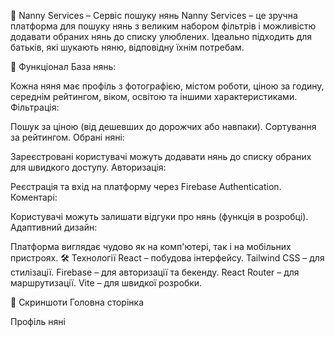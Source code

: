 🍼 Nanny Services – Сервіс пошуку нянь
Nanny Services – це зручна платформа для пошуку нянь з великим набором фільтрів і можливістю додавати обраних нянь до списку улюблених. Ідеально підходить для батьків, які шукають няню, відповідну їхнім потребам.

🚀 Функціонал
База нянь:

Кожна няня має профіль з фотографією, містом роботи, ціною за годину, середнім рейтингом, віком, освітою та іншими характеристиками.
Фільтрація:

Пошук за ціною (від дешевших до дорожчих або навпаки).
Сортування за рейтингом.
Обрані няні:

Зареєстровані користувачі можуть додавати нянь до списку обраних для швидкого доступу.
Авторизація:

Реєстрація та вхід на платформу через Firebase Authentication.
Коментарі:

Користувачі можуть залишати відгуки про нянь (функція в розробці).
Адаптивний дизайн:

Платформа виглядає чудово як на комп'ютері, так і на мобільних пристроях.
🛠 Технології
React – побудова інтерфейсу.
Tailwind CSS – для стилізації.
Firebase – для авторизації та бекенду.
React Router – для маршрутизації.
Vite – для швидкої розробки.

📸 Скриншоти
Головна сторінка

Профіль няні
